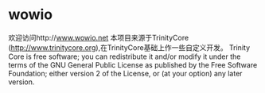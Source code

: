 wowio
===========================================================
欢迎访问http://www.wowio.net
本项目来源于TrinityCore (http://www.trinitycore.org),在TrinityCore基础上作一些自定义开发。
Trinity Core is free software; you can redistribute it and/or modify it under the terms of the GNU General Public License as published by the Free Software Foundation; either version 2 of the License, or (at your option) any later version.
